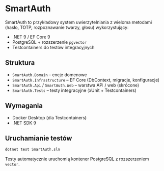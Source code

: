 ﻿# SmartAuth

SmartAuth to przykładowy system uwierzytelniania z wieloma metodami (hasło, TOTP, rozpoznawanie twarzy, głosu) wykorzystujący:
- .NET 9 / EF Core 9
- PostgreSQL + rozszerzenie `pgvector`
- Testcontainers do testów integracyjnych

## Struktura
- `SmartAuth.Domain` – encje domenowe
- `SmartAuth.Infrastructure` – EF Core (DbContext, migracje, konfiguracje)
- `SmartAuth.Api` / `SmartAuth.Web` – warstwa API / web (skrócone)
- `SmartAuth.Tests` – testy integracyjne (xUnit + Testcontainers)

## Wymagania
- Docker Desktop (dla Testcontainers)
- .NET SDK 9

## Uruchamianie testów
```cmd
dotnet test SmartAuth.sln
```
Testy automatycznie uruchomią kontener PostgreSQL z rozszerzeniem `vector`.
